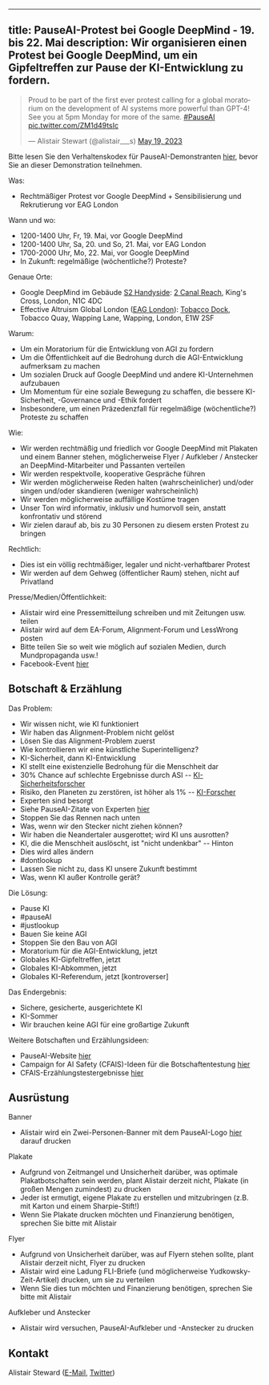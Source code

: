 

---
title: PauseAI-Protest bei Google DeepMind - 19. bis 22. Mai
description: Wir organisieren einen Protest bei Google DeepMind, um ein Gipfeltreffen zur Pause der KI-Entwicklung zu fordern.
---

<script>
    import WidgetConsent from '$lib/components/widget-consent/WidgetConsent.svelte'
</script>

<WidgetConsent>
<div>
<blockquote class="twitter-tweet"><p lang="en" dir="ltr">Proud to be part of the first ever protest calling for a global moratorium on the development of AI systems more powerful than GPT-4! See you at 5pm Monday for more of the same. <a href="https://twitter.com/hashtag/PauseAI?src=hash&amp;ref_src=twsrc%5Etfw">#PauseAI</a> <a href="https://t.co/ZM1d49tsIc">pic.twitter.com/ZM1d49tsIc</a></p>&mdash; Alistair Stewart (@alistair___s) <a href="https://twitter.com/alistair___s/status/1659559271351058433?ref_src=twsrc%5Etfw">May 19, 2023</a></blockquote> <script async src="https://platform.twitter.com/widgets.js" charset="utf-8"></script>
</div>
</WidgetConsent>

Bitte lesen Sie den Verhaltenskodex für PauseAI-Demonstranten [hier](https://pauseai.info/protesters-code-of-conduct), bevor Sie an dieser Demonstration teilnehmen.

Was:

- Rechtmäßiger Protest vor Google DeepMind + Sensibilisierung und Rekrutierung vor EAG London

Wann und wo:

- 1200-1400 Uhr, Fr, 19. Mai, vor Google DeepMind
- 1200-1400 Uhr, Sa, 20. und So, 21. Mai, vor EAG London
- 1700-2000 Uhr, Mo, 22. Mai, vor Google DeepMind
- In Zukunft: regelmäßige (wöchentliche?) Proteste?

Genaue Orte:

- Google DeepMind im Gebäude [S2 Handyside](https://www.kingscross.co.uk/s2-handyside): [2 Canal Reach](https://goo.gl/maps/HEA1pvEQJRfmymiEA?coh=178571&entry=tt), King's Cross, London, N1C 4DC
- Effective Altruism Global London ([EAG London](https://www.effectivealtruism.org/ea-global/events/ea-global-london-2023)): [Tobacco Dock](https://goo.gl/maps/MfVJ6Exfv7B1NbcL6?coh=178571&entry=tt), Tobacco Quay, Wapping Lane, Wapping, London, E1W 2SF

Warum:

- Um ein Moratorium für die Entwicklung von AGI zu fordern
- Um die Öffentlichkeit auf die Bedrohung durch die AGI-Entwicklung aufmerksam zu machen
- Um sozialen Druck auf Google DeepMind und andere KI-Unternehmen aufzubauen
- Um Momentum für eine soziale Bewegung zu schaffen, die bessere KI-Sicherheit, -Governance und -Ethik fordert
- Insbesondere, um einen Präzedenzfall für regelmäßige (wöchentliche?) Proteste zu schaffen

Wie:

- Wir werden rechtmäßig und friedlich vor Google DeepMind mit Plakaten und einem Banner stehen, möglicherweise Flyer / Aufkleber / Anstecker an DeepMind-Mitarbeiter und Passanten verteilen
- Wir werden respektvolle, kooperative Gespräche führen
- Wir werden möglicherweise Reden halten (wahrscheinlicher) und/oder singen und/oder skandieren (weniger wahrscheinlich)
- Wir werden möglicherweise auffällige Kostüme tragen
- Unser Ton wird informativ, inklusiv und humorvoll sein, anstatt konfrontativ und störend
- Wir zielen darauf ab, bis zu 30 Personen zu diesem ersten Protest zu bringen

Rechtlich:

- Dies ist ein völlig rechtmäßiger, legaler und nicht-verhaftbarer Protest
- Wir werden auf dem Gehweg (öffentlicher Raum) stehen, nicht auf Privatland

Presse/Medien/Öffentlichkeit:

- Alistair wird eine Pressemitteilung schreiben und mit Zeitungen usw. teilen
- Alistair wird auf dem EA-Forum, Alignment-Forum und LessWrong posten
- Bitte teilen Sie so weit wie möglich auf sozialen Medien, durch Mundpropaganda usw.!
- Facebook-Event [hier](https://fb.me/e/Tc3BBimH)

## Botschaft & Erzählung

Das Problem:

- Wir wissen nicht, wie KI funktioniert
- Wir haben das Alignment-Problem nicht gelöst
- Lösen Sie das Alignment-Problem zuerst
- Wie kontrollieren wir eine künstliche Superintelligenz?
- KI-Sicherheit, dann KI-Entwicklung
- KI stellt eine existenzielle Bedrohung für die Menschheit dar
- 30% Chance auf schlechte Ergebnisse durch ASI -- [KI-Sicherheitsforscher](https://pauseai.info/xrisk)
- Risiko, den Planeten zu zerstören, ist höher als 1% -- [KI-Forscher](https://twitter.com/liron/status/1656929936639430657?s=20)
- Experten sind besorgt
- Siehe PauseAI-Zitate von Experten [hier](https://pauseai.info/xrisk)
- Stoppen Sie das Rennen nach unten
- Was, wenn wir den Stecker nicht ziehen können?
- Wir haben die Neandertaler ausgerottet; wird KI uns ausrotten?
- KI, die die Menschheit auslöscht, ist "nicht undenkbar" -- Hinton
- Dies wird alles ändern
- #dontlookup
- Lassen Sie nicht zu, dass KI unsere Zukunft bestimmt
- Was, wenn KI außer Kontrolle gerät?

Die Lösung:

- Pause KI
- #pauseAI
- #justlookup
- Bauen Sie keine AGI
- Stoppen Sie den Bau von AGI
- Moratorium für die AGI-Entwicklung, jetzt
- Globales KI-Gipfeltreffen, jetzt
- Globales KI-Abkommen, jetzt
- Globales KI-Referendum, jetzt [kontroverser]

Das Endergebnis:

- Sichere, gesicherte, ausgerichtete KI
- KI-Sommer
- Wir brauchen keine AGI für eine großartige Zukunft

Weitere Botschaften und Erzählungsideen:

- PauseAI-Website [hier](https://pauseai.info/risks)
- Campaign for AI Safety (CFAIS)-Ideen für die Botschaftentestung [hier](https://docs.google.com/document/d/10D5WxU-vixiFe-klLWdSAJmYTB3Njtu3YXbz8qM2qZY/edit#heading=h.i7iryjlsib9y)
- CFAIS-Erzählungstestergebnisse [hier](https://www.campaignforaisafety.org/uncovering-effective-narratives-for-convincing-people-to-support-agi-moratorium/)

## Ausrüstung

Banner

- Alistair wird ein Zwei-Personen-Banner mit dem PauseAI-Logo [hier](https://twitter.com/Radlib4/status/1654262421794717696?s=20) darauf drucken

Plakate

- Aufgrund von Zeitmangel und Unsicherheit darüber, was optimale Plakatbotschaften sein werden, plant Alistair derzeit nicht, Plakate (in großen Mengen zumindest) zu drucken
- Jeder ist ermutigt, eigene Plakate zu erstellen und mitzubringen (z.B. mit Karton und einem Sharpie-Stift!)
- Wenn Sie Plakate drucken möchten und Finanzierung benötigen, sprechen Sie bitte mit Alistair

Flyer

- Aufgrund von Unsicherheit darüber, was auf Flyern stehen sollte, plant Alistair derzeit nicht, Flyer zu drucken
- Alistair wird eine Ladung FLI-Briefe (und möglicherweise Yudkowsky-Zeit-Artikel) drucken, um sie zu verteilen
- Wenn Sie dies tun möchten und Finanzierung benötigen, sprechen Sie bitte mit Alistair

Aufkleber und Anstecker

- Alistair wird versuchen, PauseAI-Aufkleber und -Anstecker zu drucken

## Kontakt

Alistair Steward ([E-Mail](mailto:achoto@protonmail.com), [Twitter](https://twitter.com/alistair___s))